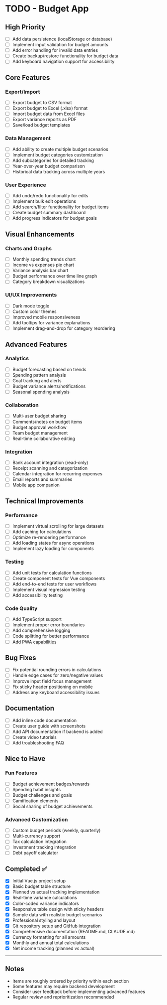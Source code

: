 # TODO - Budget App

## High Priority

- [ ] Add data persistence (localStorage or database)
- [ ] Implement input validation for budget amounts
- [ ] Add error handling for invalid data entries
- [ ] Create backup/restore functionality for budget data
- [ ] Add keyboard navigation support for accessibility

## Core Features

### Export/Import
- [ ] Export budget to CSV format
- [ ] Export budget to Excel (.xlsx) format
- [ ] Import budget data from Excel files
- [ ] Export variance reports as PDF
- [ ] Save/load budget templates

### Data Management
- [ ] Add ability to create multiple budget scenarios
- [ ] Implement budget categories customization
- [ ] Add subcategories for detailed tracking
- [ ] Year-over-year budget comparison
- [ ] Historical data tracking across multiple years

### User Experience
- [ ] Add undo/redo functionality for edits
- [ ] Implement bulk edit operations
- [ ] Add search/filter functionality for budget items
- [ ] Create budget summary dashboard
- [ ] Add progress indicators for budget goals

## Visual Enhancements

### Charts and Graphs
- [ ] Monthly spending trends chart
- [ ] Income vs expenses pie chart
- [ ] Variance analysis bar chart
- [ ] Budget performance over time line graph
- [ ] Category breakdown visualizations

### UI/UX Improvements
- [ ] Dark mode toggle
- [ ] Custom color themes
- [ ] Improved mobile responsiveness
- [ ] Add tooltips for variance explanations
- [ ] Implement drag-and-drop for category reordering

## Advanced Features

### Analytics
- [ ] Budget forecasting based on trends
- [ ] Spending pattern analysis
- [ ] Goal tracking and alerts
- [ ] Budget variance alerts/notifications
- [ ] Seasonal spending analysis

### Collaboration
- [ ] Multi-user budget sharing
- [ ] Comments/notes on budget items
- [ ] Budget approval workflow
- [ ] Team budget management
- [ ] Real-time collaborative editing

### Integration
- [ ] Bank account integration (read-only)
- [ ] Receipt scanning and categorization
- [ ] Calendar integration for recurring expenses
- [ ] Email reports and summaries
- [ ] Mobile app companion

## Technical Improvements

### Performance
- [ ] Implement virtual scrolling for large datasets
- [ ] Add caching for calculations
- [ ] Optimize re-rendering performance
- [ ] Add loading states for async operations
- [ ] Implement lazy loading for components

### Testing
- [ ] Add unit tests for calculation functions
- [ ] Create component tests for Vue components
- [ ] Add end-to-end tests for user workflows
- [ ] Implement visual regression testing
- [ ] Add accessibility testing

### Code Quality
- [ ] Add TypeScript support
- [ ] Implement proper error boundaries
- [ ] Add comprehensive logging
- [ ] Code splitting for better performance
- [ ] Add PWA capabilities

## Bug Fixes

- [ ] Fix potential rounding errors in calculations
- [ ] Handle edge cases for zero/negative values
- [ ] Improve input field focus management
- [ ] Fix sticky header positioning on mobile
- [ ] Address any keyboard accessibility issues

## Documentation

- [ ] Add inline code documentation
- [ ] Create user guide with screenshots
- [ ] Add API documentation if backend is added
- [ ] Create video tutorials
- [ ] Add troubleshooting FAQ

## Nice to Have

### Fun Features
- [ ] Budget achievement badges/rewards
- [ ] Spending habit insights
- [ ] Budget challenges and goals
- [ ] Gamification elements
- [ ] Social sharing of budget achievements

### Advanced Customization
- [ ] Custom budget periods (weekly, quarterly)
- [ ] Multi-currency support
- [ ] Tax calculation integration
- [ ] Investment tracking integration
- [ ] Debt payoff calculator

## Completed ✅

- [x] Initial Vue.js project setup
- [x] Basic budget table structure
- [x] Planned vs actual tracking implementation
- [x] Real-time variance calculations
- [x] Color-coded variance indicators
- [x] Responsive table design with sticky headers
- [x] Sample data with realistic budget scenarios
- [x] Professional styling and layout
- [x] Git repository setup and GitHub integration
- [x] Comprehensive documentation (README.md, CLAUDE.md)
- [x] Currency formatting for all amounts
- [x] Monthly and annual total calculations
- [x] Net income tracking (planned vs actual)

---

## Notes

- Items are roughly ordered by priority within each section
- Some features may require backend development
- Consider user feedback before implementing advanced features
- Regular review and reprioritization recommended